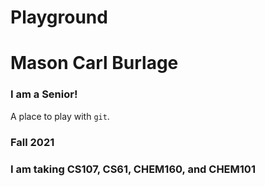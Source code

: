# Playground

# Mason Carl Burlage

### I am a Senior!

A place to play with `git`.

### Fall 2021

### I am taking CS107, CS61, CHEM160, and CHEM101

